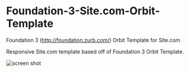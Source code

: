 Foundation-3-Site.com-Orbit-Template
====================================

Foundation 3 (http://foundation.zurb.com/) Orbit Template for Site.com

Responsive Site.com template based off of Foundation 3 Orbit Template.

![screen shot](https://raw.github.com/ndrost/Foundation-3-Site.com-Orbit-Template/master/f3ss.png)
